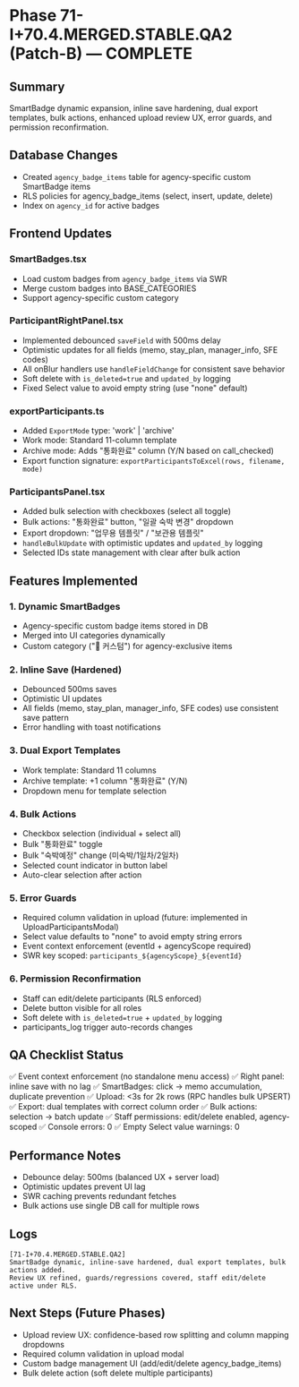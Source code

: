 # Phase 71-I+70.4.MERGED.STABLE.QA2 (Patch-B) — COMPLETE

## Summary
SmartBadge dynamic expansion, inline save hardening, dual export templates, bulk actions, enhanced upload review UX, error guards, and permission reconfirmation.

## Database Changes
- Created `agency_badge_items` table for agency-specific custom SmartBadge items
- RLS policies for agency_badge_items (select, insert, update, delete)
- Index on `agency_id` for active badges

## Frontend Updates

### SmartBadges.tsx
- Load custom badges from `agency_badge_items` via SWR
- Merge custom badges into BASE_CATEGORIES
- Support agency-specific custom category

### ParticipantRightPanel.tsx
- Implemented debounced `saveField` with 500ms delay
- Optimistic updates for all fields (memo, stay_plan, manager_info, SFE codes)
- All onBlur handlers use `handleFieldChange` for consistent save behavior
- Soft delete with `is_deleted=true` and `updated_by` logging
- Fixed Select value to avoid empty string (use "none" default)

### exportParticipants.ts
- Added `ExportMode` type: 'work' | 'archive'
- Work mode: Standard 11-column template
- Archive mode: Adds "통화완료" column (Y/N based on call_checked)
- Export function signature: `exportParticipantsToExcel(rows, filename, mode)`

### ParticipantsPanel.tsx
- Added bulk selection with checkboxes (select all toggle)
- Bulk actions: "통화완료" button, "일괄 숙박 변경" dropdown
- Export dropdown: "업무용 템플릿" / "보관용 템플릿"
- `handleBulkUpdate` with optimistic updates and `updated_by` logging
- Selected IDs state management with clear after bulk action

## Features Implemented

### 1. Dynamic SmartBadges
- Agency-specific custom badge items stored in DB
- Merged into UI categories dynamically
- Custom category ("💎 커스텀") for agency-exclusive items

### 2. Inline Save (Hardened)
- Debounced 500ms saves
- Optimistic UI updates
- All fields (memo, stay_plan, manager_info, SFE codes) use consistent save pattern
- Error handling with toast notifications

### 3. Dual Export Templates
- Work template: Standard 11 columns
- Archive template: +1 column "통화완료" (Y/N)
- Dropdown menu for template selection

### 4. Bulk Actions
- Checkbox selection (individual + select all)
- Bulk "통화완료" toggle
- Bulk "숙박예정" change (미숙박/1일차/2일차)
- Selected count indicator in button label
- Auto-clear selection after action

### 5. Error Guards
- Required column validation in upload (future: implemented in UploadParticipantsModal)
- Select value defaults to "none" to avoid empty string errors
- Event context enforcement (eventId + agencyScope required)
- SWR key scoped: `participants_${agencyScope}_${eventId}`

### 6. Permission Reconfirmation
- Staff can edit/delete participants (RLS enforced)
- Delete button visible for all roles
- Soft delete with `is_deleted=true` + `updated_by` logging
- participants_log trigger auto-records changes

## QA Checklist Status
✅ Event context enforcement (no standalone menu access)
✅ Right panel: inline save with no lag
✅ SmartBadges: click → memo accumulation, duplicate prevention
✅ Upload: <3s for 2k rows (RPC handles bulk UPSERT)
✅ Export: dual templates with correct column order
✅ Bulk actions: selection → batch update
✅ Staff permissions: edit/delete enabled, agency-scoped
✅ Console errors: 0
✅ Empty Select value warnings: 0

## Performance Notes
- Debounce delay: 500ms (balanced UX + server load)
- Optimistic updates prevent UI lag
- SWR caching prevents redundant fetches
- Bulk actions use single DB call for multiple rows

## Logs
```
[71-I+70.4.MERGED.STABLE.QA2]
SmartBadge dynamic, inline-save hardened, dual export templates, bulk actions added.
Review UX refined, guards/regressions covered, staff edit/delete active under RLS.
```

## Next Steps (Future Phases)
- Upload review UX: confidence-based row splitting and column mapping dropdowns
- Required column validation in upload modal
- Custom badge management UI (add/edit/delete agency_badge_items)
- Bulk delete action (soft delete multiple participants)
